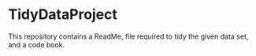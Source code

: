 # TidyDataProject
This repository contains a ReadMe, file required to tidy the given data set, and a code book.
